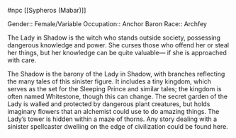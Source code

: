 #npc [[Sypheros (Mabar)]]

Gender:: Female/Variable
Occupation:: Anchor Baron
Race:: Archfey

The Lady in Shadow is the witch who stands outside society, possessing dangerous knowledge and power. She curses those who offend her or steal her things, but her knowledge can be quite valuable— if she is approached with care.

The Shadow is the barony of the Lady in Shadow, with branches reflecting the many tales of this sinister figure. It includes a tiny kingdom, which serves as the set for the Sleeping Prince and similar tales; the kingdom is often named Whitestone, though this can change. The secret garden of the Lady is walled and protected by dangerous plant creatures, but holds imaginary flowers that an alchemist could use to do amazing things. The Lady’s tower is hidden within a maze of thorns. Any story dealing with a sinister spellcaster dwelling on the edge of civilization could be found here.